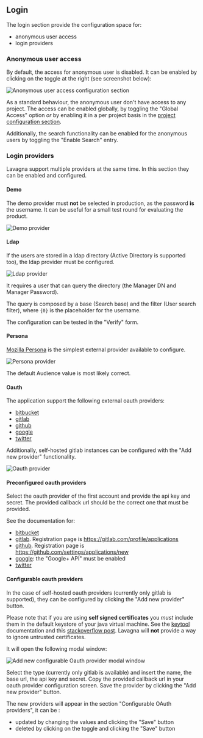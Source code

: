 ## Login

The login section provide the configuration space for:

 - anonymous user access
 - login providers
 
 
### Anonymous user access

By default, the access for anonymous user is disabled. It can be enabled by clicking on the toggle at the right (see screenshot below):

<img class="pure-img" src="{{relativeRootPath}}/images/en/c03_admin_login_anonymous.png" alt="Anonymous user access configuration section">

As a standard behaviour, the anonymous user don't have access to any project. The access can be enabled globally, by toggling the "Global Access" option _or_ by enabling it in a per project basis in the [project configuration section](../04-user-manual/04-07-project-admin/04-07-03-manage-access.html#manage-access).

Additionally, the search functionality can be enabled for the anonymous users by toggling the "Enable Search" entry.

### Login providers

Lavagna support multiple providers at the same time. In this section they can be enabled and configured.


#### Demo

The demo provider must **not** be selected in production, as the password **is** the username. It can be useful for a small test round for evaluating the product.

<img class="pure-img" src="{{relativeRootPath}}/images/en/c03_admin_login_demo.png" alt="Demo provider">

#### Ldap

If the users are stored in a ldap directory (Active Directory is supported too), the ldap provider must be configured.

<img class="pure-img" src="{{relativeRootPath}}/images/en/c03_admin_login_ldap.png" alt="Ldap provider">

It requires a user that can query the directory (the Manager DN and Manager Password). 

The query is composed by a base (Search base) and the filter (User search filter), where `{0}` is the placeholder for the username.

The configuration can be tested in the "Verify" form.

#### Persona

[Mozilla Persona](https://developer.mozilla.org/en-US/Persona) is the simplest external provider available to configure.

<img class="pure-img" src="{{relativeRootPath}}/images/en/c03_admin_login_persona.png" alt="Persona provider">

The default Audience value is most likely correct.

#### Oauth 

The application support the following external oauth providers:
 
  - [bitbucket](https://bitbucket.org)
  - [gitlab](https://about.gitlab.com/gitlab-com/)
  - [github](https://github.com)
  - [google](https://google.com)
  - [twitter](https://twitter.com)
  
Additionally, self-hosted gitlab instances can be configured with the "Add new provider" functionality.

<img class="pure-img" src="{{relativeRootPath}}/images/en/c03_admin_login_oauth.png" alt="Oauth provider">

#### Preconfigured oauth providers

Select the oauth provider of the first account and provide the api key and secret. The provided callback url should be the correct one that must be provided.

See the documentation for:

 - [bitbucket](https://confluence.atlassian.com/display/BITBUCKET/OAuth+on+Bitbucket)
 - [gitlab](http://doc.gitlab.com/ce/integration/oauth_provider.html). Registration page is https://gitlab.com/profile/applications
 - [github](https://developer.github.com/v3/oauth/). Registration page is https://github.com/settings/applications/new
 - [google](https://developers.google.com/identity/protocols/OAuth2WebServer): the "Google+ API" must be enabled
 - [twitter](https://dev.twitter.com/web/sign-in/implementing)

#### Configurable oauth providers

In the case of self-hosted oauth providers (currently only gitlab is supported), they can be configured by clicking the "Add new provider" button.  

Please note that if you are using **self signed certificates** you _must_ include them in the default keystore of your java virtual machine. See the [keytool](https://docs.oracle.com/javase/8/docs/technotes/tools/unix/keytool.html#keytool_option_importcert) documentation and this [stackoverflow post](http://stackoverflow.com/a/11617655). Lavagna will **not** provide a way to ignore untrusted certificates. 

It will open the following modal window:

<img class="pure-img" src="{{relativeRootPath}}/images/en/c03_admin_login_oauth_configurable.png" alt="Add new configurable Oauth provider modal window">

Select the type (currently only gitlab is available) and insert the name, the base url, the api key and secret. Copy the provided callback url in your oauth provider configuration screen. Save the provider by clicking the "Add new provider" button.

The new providers will appear in the section "Configurable OAuth providers", it can be :

 - updated by changing the values and clicking the "Save" button
 - deleted by clicking on the toggle and clicking the "Save" button
